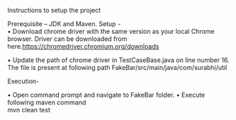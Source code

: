 Instructions to setup the project

Prerequisite – JDK and Maven. 
Setup -  
•	Download chrome driver with the same version as your local Chrome browser. Driver can be downloaded from here.https://chromedriver.chromium.org/downloads

•	Update the path of chrome driver in TestCaseBase.java on line number 16. The file is present at following path FakeBar/src/main/java/com/surabhi/util

Execution-

•	Open command prompt and navigate to FakeBar folder.
•	Execute following maven command  
 mvn clean test


